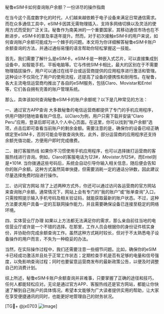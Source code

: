秘鲁eSIM卡如何查询账户余额？一份详尽的操作指南

在当今这个高度数字化的时代，人们越来越依赖于电子设备来满足日常通信需求。而在众多通信工具中，eSIM卡因其无需物理插入、支持多网络切换以及灵活的使用方式而受到广泛关注。秘鲁作为南美洲的一个重要国家，其移动通信市场也在不断进步，eSIM卡的普及率逐年提升。然而，对于初次接触eSIM卡的用户来说，如何查询账户余额可能成为一个棘手的问题。本文将为你详细解答秘鲁eSIM卡账户余额查询的方法，并通过通俗易懂的语言帮助你轻松掌握这一技能。

首先，我们需要了解什么是eSIM卡。eSIM卡是一种嵌入式芯片，可以直接集成到设备中，如智能手机、平板电脑等。它与传统SIM卡相比，最大的区别在于不需要物理插拔操作，用户可以通过在线平台或运营商提供的应用程序进行激活和管理。这种设计不仅简化了用户的使用流程，还提高了设备的便携性和耐用性。在秘鲁，各大主流电信运营商均推出了各自的eSIM服务，包括Claro、Movistar和Entel等，它们各自拥有完善的账户管理系统。

那么，具体该如何查询秘鲁eSIM卡的账户余额呢？以下是几种常见的方法：

一、通过官方APP查询
大多数秘鲁的电信运营商都提供了专门的手机应用程序，供用户随时随地查看账户信息。以Claro为例，用户只需下载并安装“Claro Peru”应用，登录后即可进入个人中心页面。在这里，你可以找到“账户余额”选项，点击后即可查看当前账户的剩余金额。需要注意的是，确保你的设备已经正确绑定至eSIM卡，否则可能会导致查询失败。此外，部分运营商的应用程序还支持余额充值功能，方便用户即时完成缴费。

二、拨打客服热线
如果你不习惯使用手机应用程序，也可以选择拨打运营商的客服热线进行咨询。例如，Claro的客服电话为*123#，Movistar为*125#，而Entel则是*101#. 当你拨通这些号码后，系统会自动引导你输入相关信息，随后便会告知你的账户余额。这种方式虽然简单快捷，但需要消耗一定的通话分钟数，因此建议尽量选择免费时段进行操作。

三、访问官方网站
除了上述两种方式外，你还可以通过访问各运营商的官方网站来查询账户余额。通常情况下，网站上会有专门的“我的账户”或“账单查询”入口，只需按照提示输入手机号码及相关验证码，就能获取最新的账户状态。不过，这种方法要求用户具备一定的互联网操作能力，并且需要确保设备已连接至稳定的网络环境。

四、实体营业厅办理
如果以上方法都无法满足你的需求，那么亲自前往当地的电信营业厅或许是一个不错的选择。在那里，工作人员会根据你的身份证件核实身份，并协助你完成余额查询工作。虽然这种方式耗时较长，但对于不太熟悉电子设备操作的用户而言，不失为一种稳妥的办法。

当然，在实际操作过程中，我们还需要注意一些细节问题。比如，确保你的eSIM卡已经成功激活并且处于正常工作状态；定期检查手机是否有足够的电量和信号强度，以免影响查询过程；同时也要留意运营商发布的最新政策公告，以便及时调整自己的消费计划。

综上所述，秘鲁eSIM卡账户余额查询并非难事，只要掌握了正确的途径和技巧，任何人都能轻松应对。无论是通过官方APP、客服热线还是官方网站，都能让你快速了解到自己账户的具体情况。希望本文能够为广大读者提供实用的帮助，让大家在享受便捷通讯的同时，也能更好地管理自己的财务状况。

[TG💪+ @jx0703 ![Image](https://github.com/user-attachments/assets/dbca1d08-cadb-493c-b0ec-ad6f7a83f270)]